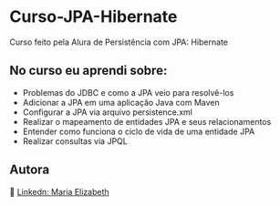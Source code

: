 # Curso-JPA-Hibernate
Curso feito pela Alura de Persistência com JPA: Hibernate

## No curso eu aprendi sobre:
- Problemas do JDBC e como a JPA veio para resolvê-los
- Adicionar a JPA em uma aplicação Java com Maven
- Configurar a JPA via arquivo persistence.xml
- Realizar o mapeamento de entidades JPA e seus relacionamentos
- Entender como funciona o ciclo de vida de uma entidade JPA
- Realizar consultas via JPQL

## Autora
:woman: [Linkedn: Maria Elizabeth](https://www.linkedin.com/in/maria-elizabeth-b%C3%A1rcena-silva-8713b2207/)